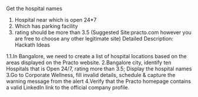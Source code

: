 Get the hospital names 
1. Hospital near which is open 24*7
2. Which has parking facility
3. rating should be more than 3.5
(Suggested Site:practo.com however  you are free to choose any other legitimate  site)
Detailed Description: Hackath Ideas
 
1.1.In Bangalore, we need to create a list of hospital locations based on the areas displayed on the Practo website. 
2.Bangalore city, identify ten Hospitals that is Open 24/7, rating more than 3.5; Display the hospital names                                                                     
3.Go to Corporate Wellness, fill invalid details, schedule & capture the warning message from the alert
4.Verify that the Practo homepage contains a valid LinkedIn link to the official company profile.


